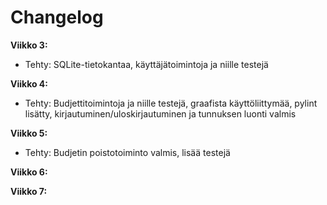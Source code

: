 # Changelog

**Viikko 3:**
- Tehty: SQLite-tietokantaa, käyttäjätoimintoja ja niille testejä

**Viikko 4:**
- Tehty: Budjettitoimintoja ja niille testejä, graafista käyttöliittymää, pylint lisätty, kirjautuminen/uloskirjautuminen ja tunnuksen luonti valmis

**Viikko 5:**
- Tehty: Budjetin poistotoiminto valmis, lisää testejä

**Viikko 6:**

**Viikko 7:**

